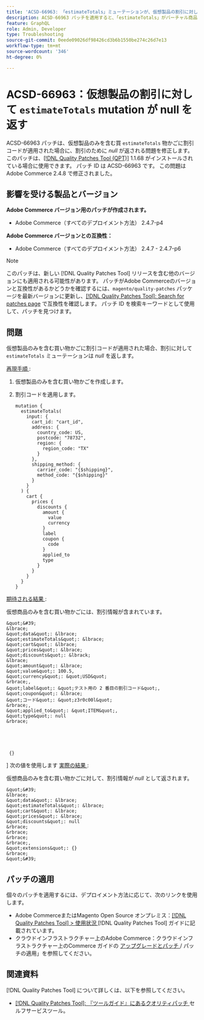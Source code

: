 ```yaml
---
title: 'ACSD-66963: 「estimateTotals」ミューテーションが、仮想製品の割引に対して null を返す'
description: ACSD-66963 パッチを適用すると、「estimateTotals」がバーチャル商品のみを含む買い物かごに割引コードが適用された場合に割引のために*null*を返すAdobe Commerceの問題が修正されます。
feature: GraphQL
role: Admin, Developer
type: Troubleshooting
source-git-commit: 0eede09026df98426cd3b6b1550be274c26d7e13
workflow-type: tm+mt
source-wordcount: '346'
ht-degree: 0%

---
```



# ACSD-66963：仮想製品の割引に対して `estimateTotals` mutation が null を返す

ACSD-66963 パッチは、仮想製品のみを含む買 `estimateTotals` 物かごに割引コードが適用された場合に、割引のために *null* が返される問題を修正します。 このパッチは、[[!DNL Quality Patches Tool (QPT)]](/help/tools/quality-patches-tool/quality-patches-tool-to-self-serve-quality-patches.md) 1.1.68 がインストールされている場合に使用できます。 パッチ ID は ACSD-66963 です。 この問題はAdobe Commerce 2.4.8 で修正されました。

## 影響を受ける製品とバージョン

**Adobe Commerce バージョン用のパッチが作成されます。**

* Adobe Commerce（すべてのデプロイメント方法） 2.4.7-p4

**Adobe Commerce バージョンとの互換性：**

* Adobe Commerce（すべてのデプロイメント方法） 2.4.7 - 2.4.7-p6

>[!NOTE]
>
>このパッチは、新しい [!DNL Quality Patches Tool] リリースを含む他のバージョンにも適用される可能性があります。 パッチがAdobe Commerceのバージョンと互換性があるかどうかを確認するには、`magento/quality-patches` パッケージを最新バージョンに更新し、[[!DNL Quality Patches Tool]: Search for patches page](https://experienceleague.adobe.com/tools/commerce-quality-patches/index.html?lang=ja) で互換性を確認します。 パッチ ID を検索キーワードとして使用して、パッチを見つけます。

## 問題

仮想製品のみを含む買い物かごに割引コードが適用された場合、割引に対して `estimateTotals` ミューテーションは *null* を返します。

<u> 再現手順 </u>:

1. 仮想製品のみを含む買い物かごを作成します。
1. 割引コードを適用します。

   ```
   mutation {
     estimateTotals(
       input: {
         cart_id: "cart_id",
         address: {
           country_code: US,
           postcode: "78732",
           region: {
             region_code: "TX"
           }
         },
         shipping_method: {
           carrier_code: "{$shipping}",
           method_code: "{$shipping}"
         }
       }
     ) {
       cart {
         prices {
           discounts {
             amount {
               value
               currency
             }
             label
             coupon {
               code
             }
             applied_to
             type
           }
         }
       }
     }
   }
   ```

<u> 期待される結果 </u>:

仮想商品のみを含む買い物かごには、割引情報が含まれています。

    &quot;&#39;
    &lbrace;
    &quot;data&quot;: &lbrace;
    &quot;estimateTotals&quot;: &lbrace;
    &quot;cart&quot;: &lbrace;
    &quot;prices&quot;: &lbrace;
    &quot;discounts&quot;: &lbrack;
    &lbrace;
    &quot;amount&quot;: &lbrace;
    &quot;value&quot;: 100.5,
    &quot;currency&quot;: &quot;USD&quot;
    &rbrace;,
    &quot;label&quot;: &quot;テスト用の 2 番目の割引コード&quot;,
    &quot;coupon&quot;: &lbrace;
    &quot;コード&quot;: &quot;z3r0c00l&quot;
    &rbrace;,
    &quot;applied_to&quot;: &quot;ITEM&quot;,
    &quot;type&quot;: null
    &rbrace;
     
     
     
     
     
     {}
     
     
&rbrack; 次の値を使用します
<u> 実際の結果 </u>:

仮想商品のみを含む買い物かごに対して、割引情報が *null* として返されます。

    &quot;&#39;
    &lbrace;
    &quot;data&quot;: &lbrace;
    &quot;estimateTotals&quot;: &lbrace;
    &quot;cart&quot;: &lbrace;
    &quot;prices&quot;: &lbrace;
    &quot;discounts&quot;: null
    &rbrace;
    &rbrace;
    &rbrace;
    &rbrace;,
    &quot;extensions&quot;: {}
    &rbrace;
    &quot;&#39;

## パッチの適用

個々のパッチを適用するには、デプロイメント方法に応じて、次のリンクを使用します。

* Adobe CommerceまたはMagento Open Source オンプレミス：[[!DNL Quality Patches Tool] > 使用状況 ](/help/tools/quality-patches-tool/usage.md) [!DNL Quality Patches Tool] ガイドに記載されています。
* クラウドインフラストラクチャー上のAdobe Commerce：クラウドインフラストラクチャー上のCommerce ガイドの [ アップグレードとパッチ ](https://experienceleague.adobe.com/docs/commerce-cloud-service/user-guide/develop/upgrade/apply-patches.html?lang=ja)/ パッチの適用」を参照してください。

## 関連資料

[!DNL Quality Patches Tool] について詳しくは、以下を参照してください。

* [[!DNL Quality Patches Tool]: 『ツールガイド』にあるクオリティパッチ ](/help/tools/quality-patches-tool/quality-patches-tool-to-self-serve-quality-patches.md) セルフサービスツール。
